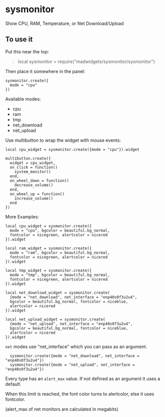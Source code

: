 # sysmonitor

Show CPU, RAM, Temperature, or Net Download/Upload

## To use it

Put this near the top:
>local sysmonitor = require("madwidgets/sysmonitor/sysmonitor")

Then place it somewhere in the panel:

```
sysmonitor.create({
  mode = "cpu"
})
```

Available modes:

- cpu
- ram
- tmp
- net_download
- net_upload

Use multibutton to wrap the widget with mouse events:

```
local cpu_widget = sysmonitor.create({mode = "cpu"}).widget

multibutton.create({
  widget = cpu_widget,
  on_click = function()
    system_monitor()
  end,
  on_wheel_down = function()
    decrease_volume()
  end,
  on_wheel_up = function()
    increase_volume()
  end
})
```

More Examples:

```
local cpu_widget = sysmonitor.create({
  mode = "cpu", bgcolor = beautiful.bg_normal, 
  fontcolor = nicegreen, alertcolor = nicered
}).widget

local ram_widget = sysmonitor.create({
  mode = "ram", bgcolor = beautiful.bg_normal, 
  fontcolor = nicegreen, alertcolor = nicered
}).widget

local tmp_widget = sysmonitor.create({
  mode = "tmp", bgcolor = beautiful.bg_normal, 
  fontcolor = nicegreen, alertcolor = nicered
}).widget

local net_download_widget = sysmonitor.create(
  {mode = "net_download", net_interface = "enp40s0f3u2u4",
  bgcolor = beautiful.bg_normal, fontcolor = niceblue, 
  alertcolor = nicered
}).widget

local net_upload_widget = sysmonitor.create(
  {mode = "net_upload", net_interface = "enp40s0f3u2u4",
  bgcolor = beautiful.bg_normal, fontcolor = niceblue, 
  alertcolor = nicered
}).widget
```

`net` modes use "net_interface" which you can pass as an argument.

```
  sysmonitor.create({mode = "net_download", net_interface = "enp40s0f3u2u4"})
  sysmonitor.create({mode = "net_upload", net_interface = "enp40s0f3u2u4"})
```

Every type has an `alert_max` value. If not defined as an argument it uses a default.

When this limit is reached, the font color turns to alertcolor, else it uses fontcolor.

(alert_max of net monitors are calculated in megabits)